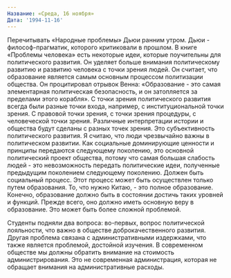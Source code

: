 ```yaml
---
Название: «Среда, 16 ноября»
Дата: '1994-11-16'
---
```


Перечитывать «Народные проблемы» Дьюи ранним утром. Дьюи - философ-прагматик, которого критиковали в прошлом. В книге «Проблемы человека» есть некоторые идеи, которые поучительны для политического развития. Он уделяет больше внимания политическому развитию и развитию человека с точки зрения людей. Он считает, что образование является самым основным процессом политизации общества. Он процитировал отрывок Венна: «Образование - это самая элементарная политическая безопасность, и он затопляется за пределами этого корабля». С точки зрения политического развития всегда были разные точки входа, например, с институциональной точки зрения. С правовой точки зрения, с точки зрения процедуры, с человеческой точки зрения. Различные интерпретации истории и общества будут сделаны с разных точек зрения. Это субъективность политического развития. Я считаю, что люди чрезвычайно важны в политическом развитии. Как социальные доминирующие ценности и принципы передаются следующему поколению, это основной политический проект общества, потому что самая большая слабость людей - это невозможность передать политические идеи, полученные предыдущим поколением следующему поколению. Должен быть социальный процесс. Этот процесс может быть осуществлен только путем образования. То, что нужно Китаю, - это полное образование. Конечно, образование должно быть в состоянии достичь таких уровней и функций. Прежде всего, оно должно иметь основную веру в образование. Это может быть более сложной проблемой.

Студенты подняли два вопроса: во-первых, вопрос политической лояльности, что важно в обществе доброкачественного развития. Другая проблема связана с административными издержками, что также является проблемой, достойной изучения. В современном обществе мы должны обратить внимание на стоимость администрирования. Это не современная администрация, которая не обращает внимания на административные расходы.

